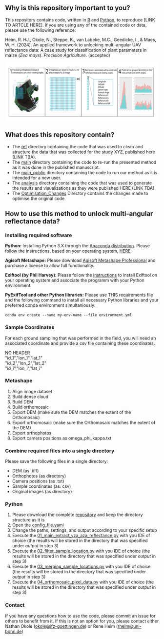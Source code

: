## Why is this repository important to you?

This repository contains code, written in [R](https://www.r-project.org/) and [Python](https://www.python.org/), to reproduce [LINK TO ARTCLE HERE]. If you are using any of the contained code or data, please use the following reference:

Heim, R. HJ., Okole, N., Steppe, K., van Labeke, M.C., Geedicke, I., & Maes, W. H. (2024). An applied framework to unlocking multi‑angular UAV reflectance data: A case study for classification of plant parameters in maize (*Zea mays*). *Precision Agriculture*. (accepted)

![alt text](https://github.com/ReneHeim/proj_on_uav/blob/main/graphical_abstract.png)

## What does this repository contain?

- The [ref](https://github.com/ReneHeim/proj_on_uav/tree/main/ref) directory containing the code that was used to clean and structure the data that was collected for the study XYZ, published here (LINK TBA).
- The [main](https://github.com/ReneHeim/proj_on_uav/tree/main/main) directory containing the code to re-run the presented method as it was done in the published manuscript.
- The [main_public](https://github.com/ReneHeim/proj_on_uav/tree/main/main_public) directory containing the code to run our method as it is intended for a new user.
- The [analysis](https://github.com/ReneHeim/proj_on_uav/tree/main/analysis) directory containing the code that was used to generate the results and visualizations as they were published HERE (LINK TBA).
- The [Optimisation_Changes](https://github.com/ReneHeim/proj_on_uav/tree/main/Optimisation_Changes)  Directory contains the changes made to optimise the original code
## How to use this method to unlock multi-angular reflectance data?

### Installing required software

**Python:** Installing Python 3.X through the [Anaconda distribution](https://professorkazarinoff.github.io/Problem-Solving-101-with-Python/01-What-is-Python/01.03-What-is-Anaconda/). Please follow the instructions, based on your operating system, [HERE](https://docs.anaconda.com/anaconda/install/index.html).

**Agisoft Metashape:** Please download [Agisoft Metashape Professional](https://www.agisoft.com/downloads/installer/) and purchase a license to allow full functionality.

**Exiftool (by Phil Harvey):** Please follow the [instructions](https://exiftool.org/install.html) to install Exiftool on your operating system and associate the programm with your Python environment.

**PyExifTool and other Python libraries:** Please use THIS requirements file and the following command to install all necessary Python libraries and your preferred conda environment simultaniously:

`conda env create --name my-env-name --file environment.yml`

### Sample Coordinates

For each ground sampling that was performed in the field, you will need an associated coordinate and provide a csv file containing these coordinates.

NO HEADER  
"id_1","lon_1","lat_1"  
"id_2","lon_2","lat_2"  
"id_i","lon_i","lat_i"  

### Metashape

1. Align image dataset
2. Build dense cloud
3. Build DEM 
4. Build orthomosaic 
5. Export DEM (make sure the DEM matches the extent of the Orthomosaic)
6. Export orthomosaic (make sure the Orthomosaic matches the extent of the DEM)
7. Export orthophotos
8. Export camera positions as omega_phi_kappa.txt

### Combine required files into a single directory

Please save the following files in a single directory:

- DEM (as .tiff)
- Orthophotos (as directory)
- Camera positions (as .txt)
- Sample coordinates (as. csv)
- Original images (as directory)

### Python

1. Please download the complete [repository](https://github.com/ReneHeim/proj_on_uav) and keep the directory structure as it is
2. Open the [config_file.yaml](https://github.com/ReneHeim/proj_on_uav/blob/main/main_public/config_file.yaml)
3. Change the paths, settings, and output according to your specific setup
4. Execute the [01_main_extract_vza_aza_reflectance.py](https://github.com/ReneHeim/proj_on_uav/blob/main/main_public/01_main_extract_vza_aza_reflectance.py) with you IDE of choice (the results will be stored in the directory that was specified under *output* in step 3)
5. Execute the [02_filter_sample_location.py](https://github.com/ReneHeim/proj_on_uav/blob/main/main_public/02_filter_sample_location.py) with you IDE of choice (the results will be stored in the directory that was specified under *output* in step 3)
6. Execute the [03_merging_sample_locations.py](https://github.com/ReneHeim/proj_on_uav/blob/main/main_public/03_merging_sample_locations.py) with you IDE of choice (the results will be stored in the directory that was specified under *output* in step 3)
7. Execute the [04_orthomosaic_pixel_data.py](https://github.com/ReneHeim/proj_on_uav/blob/main/main_public/04_orthomosaic_pixel_data.py) with you IDE of choice (the results will be stored in the directory that was specified under *output* in step 3)

### Contact

If you have any questions how to use the code, please commit an issue for others to benefit from it. If this is not an option for you, please contact either Nathan Okole (okole@ifz-goettingen.de) or Rene Heim (rheim@uni-bonn.de)
